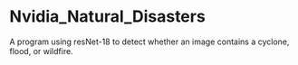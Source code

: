 # Nvidia_Natural_Disasters
A program using resNet-18 to detect whether an image contains a cyclone, flood, or wildfire.
